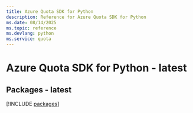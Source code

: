 ```yaml
---
title: Azure Quota SDK for Python
description: Reference for Azure Quota SDK for Python
ms.date: 08/14/2025
ms.topic: reference
ms.devlang: python
ms.service: quota
---
```

# Azure Quota SDK for Python - latest
## Packages - latest
[!INCLUDE [packages](quota-index.md)]